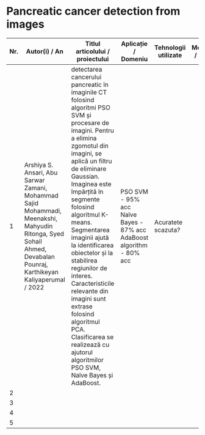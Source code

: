 # Pancreatic cancer detection from images

| Nr. | Autor(i) / An | Titlul articolului / proiectului | Aplicație / Domeniu | Tehnologii utilizate | Metodologie / Abordare | Rezultate | Limitări | Comentarii suplimentare |
| --- | ------------- | ------------------------------- | --------------------- | ---------------------- | ----------------------- | ---------- | --------- | ------------------------ |
| 1   | Arshiya S. Ansari, Abu Sarwar Zamani, Mohammad Sajid Mohammadi, Meenakshi, Mahyudin Ritonga, Syed Sohail Ahmed, Devabalan Pounraj, Karthikeyan Kaliyaperumal / 2022|detectarea cancerului pancreatic în imaginile CT folosind algoritmi PSO SVM și procesare de imagini. Pentru a elimina zgomotul din imagini, se aplică un filtru de eliminare Gaussian. Imaginea este împărțită în segmente folosind algoritmul K-means. Segmentarea imaginii ajută la identificarea obiectelor și la stabilirea regiunilor de interes. Caracteristicile relevante din imagini sunt extrase folosind algoritmul PCA. Clasificarea se realizează cu ajutorul algoritmilor PSO SVM, Naïve Bayes și AdaBoost.|PSO SVM - 95% acc Naïve Bayes - 87% acc AdaBoost algorithm - 80% acc |Acuratete scazuta?|
| 2   |               |                                 |                       |                        |                         |            |           |                          |
| 3   |               |                                 |                       |                        |                         |            |           |                          |
| 4   |               |                                 |                       |                        |                         |            |           |                          |
| 5   |               |                                 |                       |                        |                         |            |           |                          |
